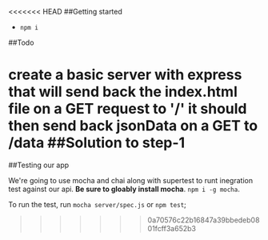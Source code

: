 <<<<<<< HEAD
##Getting started
* `npm i`

##Todo

create a basic server with express
that will send back the index.html file on a GET request to '/'
it should then send back jsonData on a GET to /data
##Solution to step-1
=======
##Testing our app

We're going to use mocha and chai along with supertest to runt inegration test against our api. **Be sure to gloably install mocha**. `npm i -g mocha`. 

To run the test, run `mocha server/spec.js` or `npm test`;
>>>>>>> 0a70576c22b16847a39bbedeb0801fcff3a652b3
